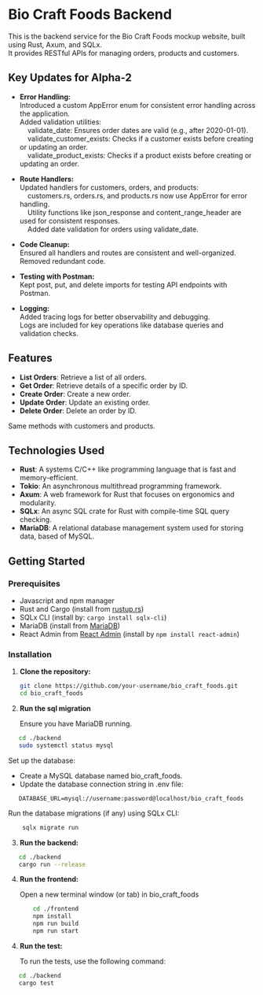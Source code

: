 # Bio Craft Foods Backend

This is the backend service for the Bio Craft Foods mockup website, built using Rust, Axum, and SQLx.  
It provides RESTful APIs for managing orders, products and customers.

## Key Updates for Alpha-2

- **Error Handling:**  
Introduced a custom AppError enum for consistent error handling across the application.  
Added validation utilities:  
&nbsp;&nbsp;&nbsp;&nbsp;validate_date: Ensures order dates are valid (e.g., after 2020-01-01).  
&nbsp;&nbsp;&nbsp;&nbsp;validate_customer_exists: Checks if a customer exists before creating or updating an order.  
&nbsp;&nbsp;&nbsp;&nbsp;validate_product_exists: Checks if a product exists before creating or updating an order.  

- **Route Handlers:**  
Updated handlers for customers, orders, and products:  
&nbsp;&nbsp;&nbsp;&nbsp;customers.rs, orders.rs, and products.rs now use AppError for error handling.  
&nbsp;&nbsp;&nbsp;&nbsp;Utility functions like json_response and content_range_header are used for consistent responses.  
&nbsp;&nbsp;&nbsp;&nbsp;Added date validation for orders using validate_date.  

- **Code Cleanup:**  
Ensured all handlers and routes are consistent and well-organized.  
Removed redundant code.  

- **Testing with Postman:**  
Kept post, put, and delete imports for testing API endpoints with Postman.  

- **Logging:**  
Added tracing logs for better observability and debugging.  
Logs are included for key operations like database queries and validation checks.  

## Features

- **List Orders**: Retrieve a list of all orders.
- **Get Order**: Retrieve details of a specific order by ID.
- **Create Order**: Create a new order.
- **Update Order**: Update an existing order.
- **Delete Order**: Delete an order by ID.  

Same methods with customers and products. 

## Technologies Used

- **Rust**: A systems C/C++ like programming language that is fast and memory-efficient.
- **Tokio**: An asynchronous multithread programming framework.
- **Axum**: A web framework for Rust that focuses on ergonomics and modularity.
- **SQLx**: An async SQL crate for Rust with compile-time SQL query checking.
- **MariaDB**: A relational database management system used for storing data, based of MySQL.

## Getting Started

### Prerequisites
- Javascript and npm manager 
- Rust and Cargo (install from [rustup.rs](https://rustup.rs/))
- SQLx CLI (install by: `cargo install sqlx-cli`)
- MariaDB (install from [MariaDB](https://mariadb.com/downloads/))
- React Admin from [React Admin](https://github.com/marmelab/react-admin) (install by `npm install react-admin`)

### Installation

1. **Clone the repository:**

   ```bash
   git clone https://github.com/your-username/bio_craft_foods.git
   cd bio_craft_foods

2. **Run the sql migration**
    
   Ensure you have MariaDB running.
```bash
   cd ./backend
   sudo systemctl status mysql
```  
   Set up the database:  
   - Create a MySQL database named bio_craft_foods.  
   - Update the database connection string in .env file:
   
```env
   DATABASE_URL=mysql://username:password@localhost/bio_craft_foods
```
Run the database migrations (if any) using SQLx CLI:
```bash
    sqlx migrate run
```   
3. **Run  the backend:**
```bash
   cd ./backend
   cargo run --release
```
4. **Run  the frontend:**
   
   Open a new terminal window (or tab) in bio_craft_foods
   
```bash
       cd ./frontend
       npm install
       npm run build
       npm run start
```
4. **Run  the  test:**
    
   To run the tests, use the following command:
```bash
   cd ./backend
   cargo test
```
